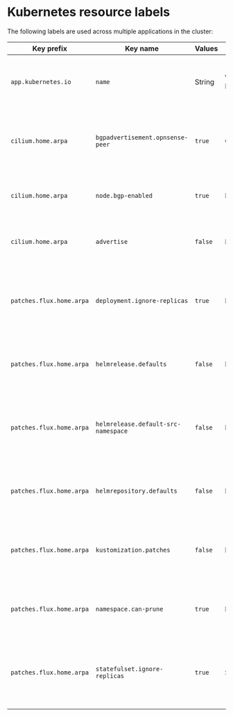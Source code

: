 # Kubernetes resource labels

The following labels are used across multiple applications in the cluster:

| Key prefix               | Key name                            | Values  | Valid resources        | Required | Description                                                                                       |
| ------------------------ | ----------------------------------- | ------- | ---------------------- | -------- | ------------------------------------------------------------------------------------------------- |
| `app.kubernetes.io`      | `name`                              | String  | Workloads and Networks | Yes      | Name of the app a resource belongs to. Used for network policy rules.                             |
| `cilium.home.arpa`       | `bgpadvertisement.opnsense-peer`    | `true`  | CiliumBGPAdvertisement | No       | Opt-in to allow Cilium to the advertise routes to the OPNsense autonomous system.                 |
| `cilium.home.arpa`       | `node.bgp-enabled`                  | `true`  | Node                   | No       | Opt-in to allow Cilium to announce routes via BGP from the node.                                  |
| `cilium.home.arpa`       | `advertise`                         | `false` | Networks               | No       | Opt-out to stop Cilium from announcing the associated IP to BGP peers.                            |
| `patches.flux.home.arpa` | `deployment.ignore-replicas`        | `true`  | Deployment             | No       | Opt-in to allow the HelmRelease owning a deployment from reverting changes to the replica count.  |
| `patches.flux.home.arpa` | `helmrelease.defaults`              | `false` | HelmRelease            | No       | Opt-out to allow prevent a HelmRelease from receiving "standard" defaults.                        |
| `patches.flux.home.arpa` | `helmrelease.default-src-namespace` | `false` | HelmRelease            | No       | Opt-out to allow prevent a HelmRelease from referencing the flux-system namespace for the source. |
| `patches.flux.home.arpa` | `helmrepository.defaults`           | `false` | HelmRepository         | No       | Opt-out to allow for setting a different HelmRepository polling interval.                         |
| `patches.flux.home.arpa` | `kustomization.patches`             | `false` | Kustomization          | No       | Opt-out to not apply kustomization patches. Required for the root kustomization.                  |
| `patches.flux.home.arpa` | `namespace.can-prune`               | `true`  | Namespace              | No       | Opt-in to allow a namespace to be pruned if Flux thinks that it should be deleted.                |
| `patches.flux.home.arpa` | `statefulset.ignore-replicas`       | `true`  | StatefulSet            | No       | Opt-in to allow the HelmRelease owning a statefulset from reverting changes to the replica count. |